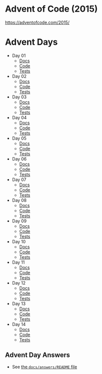 # Advent of Code (2015)

https://adventofcode.com/2015/

# Advent Days

- Day 01
  - [Docs](https://github.com/urda/advent-of-code/blob/master/years/2015/docs/day_01.md)
  - [Code](https://github.com/urda/advent-of-code/tree/master/years/2015/src/advent_days/day_01)
  - [Tests](https://github.com/urda/advent-of-code/blob/master/years/2015/tests/advent_days/test_day_01.py)
- Day 02
  - [Docs](https://github.com/urda/advent-of-code/blob/master/years/2015/docs/day_02.md)
  - [Code](https://github.com/urda/advent-of-code/tree/master/years/2015/src/advent_days/day_02)
  - [Tests](https://github.com/urda/advent-of-code/blob/master/years/2015/tests/advent_days/test_day_02.py)
- Day 03
  - [Docs](https://github.com/urda/advent-of-code/blob/master/years/2015/docs/day_03.md)
  - [Code](https://github.com/urda/advent-of-code/tree/master/years/2015/src/advent_days/day_03)
  - [Tests](https://github.com/urda/advent-of-code/blob/master/years/2015/tests/advent_days/test_day_03.py)
- Day 04
  - [Docs](https://github.com/urda/advent-of-code/blob/master/years/2015/docs/day_04.md)
  - [Code](https://github.com/urda/advent-of-code/tree/master/years/2015/src/advent_days/day_04)
  - [Tests](https://github.com/urda/advent-of-code/blob/master/years/2015/tests/advent_days/test_day_04.py)
- Day 05
  - [Docs](https://github.com/urda/advent-of-code/blob/master/years/2015/docs/day_05.md)
  - [Code](https://github.com/urda/advent-of-code/tree/master/years/2015/src/advent_days/day_05)
  - [Tests](https://github.com/urda/advent-of-code/blob/master/years/2015/tests/advent_days/test_day_05.py)
- Day 06
  - [Docs](https://github.com/urda/advent-of-code/blob/master/years/2015/docs/day_06.md)
  - [Code](https://github.com/urda/advent-of-code/tree/master/years/2015/src/advent_days/day_06)
  - [Tests](https://github.com/urda/advent-of-code/blob/master/years/2015/tests/advent_days/test_day_06.py)
- Day 07
  - [Docs](https://github.com/urda/advent-of-code/blob/master/years/2015/docs/day_07.md)
  - [Code](https://github.com/urda/advent-of-code/tree/master/years/2015/src/advent_days/day_07)
  - [Tests](https://github.com/urda/advent-of-code/blob/master/years/2015/tests/advent_days/test_day_07.py)
- Day 08
  - [Docs](https://github.com/urda/advent-of-code/blob/master/years/2015/docs/day_08.md)
  - [Code](https://github.com/urda/advent-of-code/tree/master/years/2015/src/advent_days/day_08)
  - [Tests](https://github.com/urda/advent-of-code/blob/master/years/2015/tests/advent_days/test_day_08.py)
- Day 09
  - [Docs](https://github.com/urda/advent-of-code/blob/master/years/2015/docs/day_09.md)
  - [Code](https://github.com/urda/advent-of-code/tree/master/years/2015/src/advent_days/day_09)
  - [Tests](https://github.com/urda/advent-of-code/blob/master/years/2015/tests/advent_days/test_day_09.py)
- Day 10
  - [Docs](https://github.com/urda/advent-of-code/blob/master/years/2015/docs/day_10.md)
  - [Code](https://github.com/urda/advent-of-code/tree/master/years/2015/src/advent_days/day_10)
  - [Tests](https://github.com/urda/advent-of-code/blob/master/years/2015/tests/advent_days/test_day_10.py)
- Day 11
  - [Docs](https://github.com/urda/advent-of-code/blob/master/years/2015/docs/day_11.md)
  - [Code](https://github.com/urda/advent-of-code/tree/master/years/2015/src/advent_days/day_11)
  - [Tests](https://github.com/urda/advent-of-code/blob/master/years/2015/tests/advent_days/test_day_11.py)
- Day 12
  - [Docs](https://github.com/urda/advent-of-code/blob/master/years/2015/docs/day_12.md)
  - [Code](https://github.com/urda/advent-of-code/tree/master/years/2015/src/advent_days/day_12)
  - [Tests](https://github.com/urda/advent-of-code/blob/master/years/2015/tests/advent_days/test_day_12.py)
- Day 13
  - [Docs](https://github.com/urda/advent-of-code/blob/master/years/2015/docs/day_13.md)
  - [Code](https://github.com/urda/advent-of-code/tree/master/years/2015/src/advent_days/day_13)
  - [Tests](https://github.com/urda/advent-of-code/blob/master/years/2015/tests/advent_days/test_day_13.py)
- Day 14
  - [Docs](https://github.com/urda/advent-of-code/blob/master/years/2015/docs/day_14.md)
  - [Code](https://github.com/urda/advent-of-code/tree/master/years/2015/src/advent_days/day_14)
  - [Tests](https://github.com/urda/advent-of-code/blob/master/years/2015/tests/advent_days/test_day_14.py)

## Advent Day Answers

- See [the `docs/answers/README` file](https://github.com/urda/advent-of-code/blob/master/years/2015/docs/answers/README.md)
